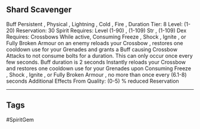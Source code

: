 ## Shard Scavenger
Buff
Persistent , Physical , Lightning , Cold , Fire , Duration
Tier: 8
Level: (1-20)
Reservation: 30 Spirit
Requires: Level (1-90) , (1-109) Str , (1-109) Dex
Requires: Crossbows
While active, Consuming Freeze , Shock , Ignite , or Fully Broken Armour on an enemy reloads your Crossbow , restores one cooldown use for your Grenades and grants a Buff causing Crossbow Attacks to not consume bolts for a duration. This can only occur once every few seconds.
Buff duration is 2 seconds
Instantly reloads your Crossbow and restores one cooldown use for your Grenades upon Consuming Freeze , Shock , Ignite , or Fully Broken Armour , no more than once every (6.1-8) seconds
Additional Effects From Quality:
(0-5) % reduced Reservation

---
## Tags
#SpiritGem
